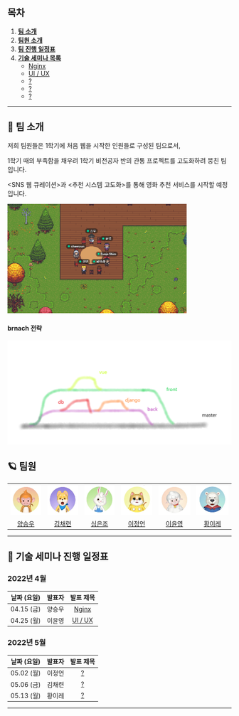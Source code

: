 ## 목차

1. [**팀 소개**](#1)
2. [**팀원 소개**](#2)
3. [**팀 진행 일정표**](#3)
1. [**기술 세미나 목록**](#4)
   - [Nginx](https://lab.ssafy.com/s06-final/S06P31C201/-/blob/master/TechReport/Seminar/Nginx.md)
   - [UI / UX]()
   - [?]()
   - [?]()
   - [?]()

---



<div id="1"></div>

## 🚀 팀 소개



저희 팀원들은 1학기에 처음 웹을 시작한 인원들로 구성된 팀으로서,  

1학기 때의 부족함을 채우려 1학기 비전공자 반의 관통 프로젝트를 고도화하려 뭉친 팀입니다.



<SNS 웹 큐레이션>과 <추천 시스템 고도화>를 통해 영화 추천 서비스를 시작할 예정입니다. 



<img style="max-height:50%; max-width:80%;" src="md-images/together.png">





#### brnach 전략

![branch](md-images/branch.png)





<div id="2"></div>

## 🪐 팀원

<table>
  <tr>
    <td align="center">
      <a href="">
        <img src="md-images/monkey.jpg" />
      </a>
    </td>
    <td align="center">
      <a href="">
        <img src="md-images/dog.jpg" />
      </a>
    </td>
    <td align="center">
      <a href="">
        <img src="md-images/rabbit.jpg" />
      </a>
    </td>
    <td align="center">
      <a href="">
        <img src="md-images/cat.jpg" />
      </a>
    </td>
    <td align="center">
      <a href="">
        <img src="md-images/sheep.jpg" />
      </a>
    </td>
    <td align="center">
      <a href="">
        <img src="md-images/bear.jpg" />
      </a>
    </td>
  </tr>
  <tr>
    <td align="center">
      <a href="">
        양승우
      </a>
    </td>
    <td align="center">
      <a href="">
        김채련
      </a>
    </td>
    <td align="center">
      <a href="">
        심은조
      </a>
    </td>
    <td align="center">
      <a href="">
        이정언
      </a>
    </td>
    <td align="center">
      <a href="">
        이윤영
      </a>
    </td>
    <td align="center">
      <a href="">
        황이레
      </a>
    </td>
  </tr>
</table>




---



<div id="3"></div>

## 📅 기술 세미나 진행 일정표



### 2022년 4월

| 날짜 (요일) | 발표자 |                          발표 제목                           |
| :---------: | :----: | :----------------------------------------------------------: |
| 04.15 (금)  | 양승우 | [Nginx](https://lab.ssafy.com/s06-final/S06P31C201/-/blob/master/TechReport/Seminar/Nginx.md) |
| 04.25 (월)  | 이윤영 |                         [UI / UX]()                          |


### 2022년 5월

| 날짜 (요일) | 발표자 | 발표 제목 |
| :---------: | :----: | :-------: |
| 05.02 (월)  | 이정언 |   [?]()   |
| 05.06 (금)  | 김채련 |   [?]()   |
| 05.13 (월)  | 황이레 |   [?]()   |



---